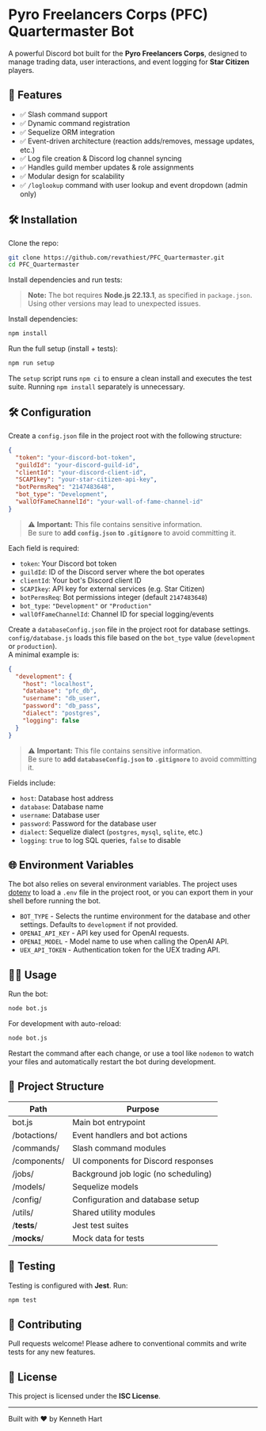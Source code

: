 
# Pyro Freelancers Corps (PFC) Quartermaster Bot

A powerful Discord bot built for the **Pyro Freelancers Corps**, designed to manage trading data, user interactions, and event logging for **Star Citizen** players.

## 🚀 Features

- ✅ Slash command support
- ✅ Dynamic command registration
- ✅ Sequelize ORM integration
- ✅ Event-driven architecture (reaction adds/removes, message updates, etc.)
- ✅ Log file creation & Discord log channel syncing
- ✅ Handles guild member updates & role assignments
- ✅ Modular design for scalability
- ✅ `/loglookup` command with user lookup and event dropdown (admin only)

## 🛠️ Installation

Clone the repo:

```bash
git clone https://github.com/revathiest/PFC_Quartermaster.git
cd PFC_Quartermaster
```

Install dependencies and run tests:
> **Note:** The bot requires **Node.js 22.13.1**, as specified in `package.json`.
> Using other versions may lead to unexpected issues.

Install dependencies:

```bash
npm install
```

Run the full setup (install + tests):

```bash
npm run setup
```

The `setup` script runs `npm ci` to ensure a clean install and executes the test
suite. Running `npm install` separately is unnecessary.

## 🛠️ Configuration

Create a `config.json` file in the project root with the following structure:

```json
{
  "token": "your-discord-bot-token",
  "guildId": "your-discord-guild-id",
  "clientId": "your-discord-client-id",
  "SCAPIkey": "your-star-citizen-api-key",
  "botPermsReq": "2147483648",
  "bot_type": "Development",
  "wallOfFameChannelId": "your-wall-of-fame-channel-id"
}
```

> ⚠️ **Important:** This file contains sensitive information.  
> Be sure to **add `config.json` to `.gitignore`** to avoid committing it.

Each field is required:

- `token`: Your Discord bot token
- `guildId`: ID of the Discord server where the bot operates
- `clientId`: Your bot's Discord client ID
- `SCAPIkey`: API key for external services (e.g. Star Citizen)
- `botPermsReq`: Bot permissions integer (default `2147483648`)
- `bot_type`: `"Development"` or `"Production"`
- `wallOfFameChannelId`: Channel ID for special logging/events

Create a `databaseConfig.json` file in the project root for database settings.  
`config/database.js` loads this file based on the `bot_type` value (`development` or `production`).  
A minimal example is:

```json
{
  "development": {
    "host": "localhost",
    "database": "pfc_db",
    "username": "db_user",
    "password": "db_pass",
    "dialect": "postgres",
    "logging": false
  }
}
```

> ⚠️ **Important:** This file contains sensitive information.  
> Be sure to **add `databaseConfig.json` to `.gitignore`** to avoid committing it.

Fields include:
- `host`: Database host address
- `database`: Database name
- `username`: Database user
- `password`: Password for the database user
- `dialect`: Sequelize dialect (`postgres`, `mysql`, `sqlite`, etc.)
- `logging`: `true` to log SQL queries, `false` to disable

## 🌐 Environment Variables

The bot also relies on several environment variables. The project uses
[dotenv](https://github.com/motdotla/dotenv) to load a `.env` file in the
project root, or you can export them in your shell before running the bot.

- `BOT_TYPE` - Selects the runtime environment for the database and other
  settings. Defaults to `development` if not provided.
- `OPENAI_API_KEY` - API key used for OpenAI requests.
- `OPENAI_MODEL` - Model name to use when calling the OpenAI API.
- `UEX_API_TOKEN` - Authentication token for the UEX trading API.

## 🏃‍♂️ Usage

Run the bot:

```bash
node bot.js
```

For development with auto-reload:

```bash
node bot.js
```

Restart the command after each change, or use a tool like `nodemon` to
watch your files and automatically restart the bot during development.

## 📂 Project Structure

| Path | Purpose |
|------|---------|
| bot.js | Main bot entrypoint |
| /botactions/ | Event handlers and bot actions |
| /commands/ | Slash command modules |
| /components/ | UI components for Discord responses |
| /jobs/ | Background job logic (no scheduling) |
| /models/ | Sequelize models |
| /config/ | Configuration and database setup |
| /utils/ | Shared utility modules |
| /__tests__/ | Jest test suites |
| /__mocks__/ | Mock data for tests |

## 🧪 Testing

Testing is configured with **Jest**. Run:

```bash
npm test
```

## 🤝 Contributing

Pull requests welcome! Please adhere to conventional commits and write tests for any new features.

## 📜 License

This project is licensed under the **ISC License**.

---

Built with ❤️ by Kenneth Hart
